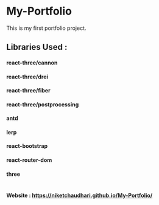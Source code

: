 # My-Portfolio
This is my first portfolio project.


## Libraries Used :
#### react-three/cannon
#### react-three/drei
#### react-three/fiber
#### react-three/postprocessing
#### antd
#### lerp
#### react-bootstrap
#### react-router-dom
#### three


# 
# 
#### Website : https://niketchaudhari.github.io/My-Portfolio/


